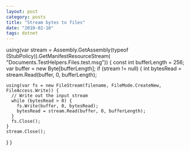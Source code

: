 ```yaml
---
layout: post
category: posts
title: "Stream bytes to files"
date: "2010-02-10"
tags: dotnet
---
```


                

 using(var stream =
  Assembly.GetAssembly(typeof (StubPolicy)).GetManifestResourceStream(
    "Documents.TestHelpers.Files.test.msg")) {
  const int bufferLength = 256;
  var buffer = new Byte\[bufferLength\];
  if (stream != null) {
    int bytesRead = stream.Read(buffer, 0, bufferLength);

    using(var fs = new FileStream(filename, FileMode.CreateNew, FileAccess.Write)) {
      // Write out the input stream
      while (bytesRead > 0) {
        fs.Write(buffer, 0, bytesRead);
        bytesRead = stream.Read(buffer, 0, bufferLength);
      }
      fs.Close();
    }
    stream.Close();
  }
}
